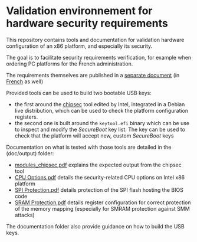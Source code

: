 # Validation environnement for hardware security requirements

This repository contains tools and documentation for validation hardware
configuration of an x86 platform, and especially its security.

The goal is to facilitate security requirements verification, for example when
ordering PC platforms for the French administration.

The requirements themselves are published in a [separate
document](https://www.ssi.gouv.fr/en/guide/hardware-security-requirements-for-x86-platforms/)
(in [French](https://www.ssi.gouv.fr/guide/exigences-de-securite-materielles/)
as well)

Provided tools can be used to build two bootable USB keys:

- the first around the [chipsec](https://github.com/chipsec/chipsec) tool
  edited by Intel, integrated in a Debian live distribution, which can be used
  to check the platform configuration registers.
- the second one is built around the `keytool.efi` binary which can be use to
  inspect and modify the _SecureBoot_ key list. The key can be used to check
  that the platform will accept new, custom _SecureBoot_ keys

Documentation on what is tested with those tools are detailed in the
(doc/output) folder:

- [modules_chipsec.pdf](doc/output/modules_chipsec.pdf) explains the expected output from the chipsec tool
- [CPU Options.pdf](doc/output/CPU%20Options.pdf) details the security-related CPU options on Intel x86 platform
- [SPI Protection.pdf](doc/output/SPI%20Options.pdf) details protection of the SPI flash hosting the BIOS code
- [SRAM Protection.pdf](doc/output/SRAM%20Protection.pdf) details register configuration for correct protection of the memory mapping (especially for SMRAM protection against SMM attacks)

The documentation folder also provide guidance on how to build the USB keys.
